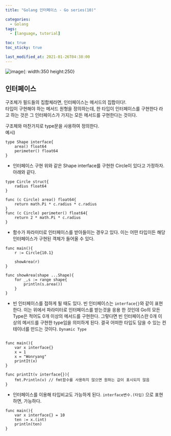 ```yaml
---
title: "Golang 인터페이스 - Go series(10)"

categories:
  - Golang
tags:
  - [language, tutorial]

toc: true
toc_sticky: true

last_modified_at: 2021-01-26T04:38:00
---
```


![image](https://user-images.githubusercontent.com/37994634/105621623-ed7f4b00-5e4c-11eb-9c3d-53a3b52b289a.png){: width:350 height:250}

## 인터페이스

구조체가 필드들의 집합체라면, 인터페이스는 메서드의 집합이다!.  
타입이 구현해야 하는 메서드 원형을 정의하는데, 한 타입이 인터페이스를 구현한다 라고 하는 것은 그 인터페이스가 가지는 모든 메서드를 구현한다는 것이다.

구조체와 마찬가지로 type문을 사용하여 정의한다.  
예시)

```golang
type Shape interface{
    area() float64
    perimeter() float64
}
```

- 인터페이스 구현
  위와 같은 Shape interface를 구현한 Circle이 있다고 가정하자. 아래와 같다.

```golang
type Circle struct{
    radius float64
}

func (c Circle) area() float64{
    return math.Pi * c.radius * c.radius
}
func (c Circle) perimeter() float64{
    return 2 * math.Pi * c.radius
}
```

- 함수가 파라미터로 인터페이스를 받아들이는 경우고 있다. 이는 어떤 타입이든 해당 인터페이스가 구현된 객체가 들어올 수 있다.

```golang
func main(){
    r := Circle{10.1}

    showArea(r)
}

func showArea(shape ...Shape){
    for _,s := range shape{
        println(s.area())
    }
}
```

- 빈 인터페이스를 접하게 될 때도 있다. 빈 인터페이스는 `interface{}`와 같이 표현한다. 이는 위에서 파라미터로 인터페이스를 받는것을 응용 한 것인데 Go의 모든 Type은 적어도 0개 이상의 메서드를 구현한다. 그렇다면 빈 인터페이스란 0개 이상의 메서드를 구현한 type임을 의미하게 된다. 결국 어떠한 타입도 담을 수 있는 컨테이너를 만드는 것이다. `Dynamic Type`

```golang

func main(){
    var x interface{}
    x = 1
    x = "Wonryang"
    printIt(x)
}

func printIt(v interface{}){
    fmt.Println(v) // fmt함수를 사용하지 않으면 원하는 값이 표시되지 않음
}
```

- 인터페이스를 이용해 타입비교도 가능하게 된다. `interface변수.(타입)` 으로 표현하면, 가능하다.

```golang
func main(){
    var x interface{} = 10
    ten := x.(int)
    println(ten)
}
```
